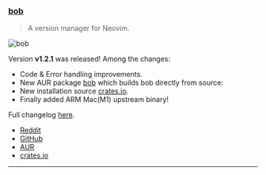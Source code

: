 <h3 id="update-bob">
    <a href="#update-bob">
        <span class="icon-text">
            <span class="icon">
                <i class="fa-solid fa-book"></i>
            </span>
            <span>bob</span>
        </span>
    </a>
</h3>

> A version manager for Neovim.

![bob](https://user-images.githubusercontent.com/506592/207028886-e13adf37-28a0-4c10-8308-cdaf4c035cde.png)

Version **v1.2.1** was released! Among the changes:

- Code & Error handling improvements.
- New AUR package [bob](https://aur.archlinux.org/packages/bob) which builds bob directly from source:
- New installation source [crates.io](https://crates.io/crates/bob-nvim).
- Finally added ARM Mac(M1) upstream binary!

Full changelog [here](https://github.com/MordechaiHadad/bob/releases/tag/v1.2.1).

- [Reddit](https://www.reddit.com/r/neovim/comments/zf118d/bob_v121_release/)
- [GitHub](https://github.com/MordechaiHadad/bob/)
- [AUR](https://aur.archlinux.org/packages/bob)
- [crates.io](https://crates.io/crates/bob-nvim)

---
